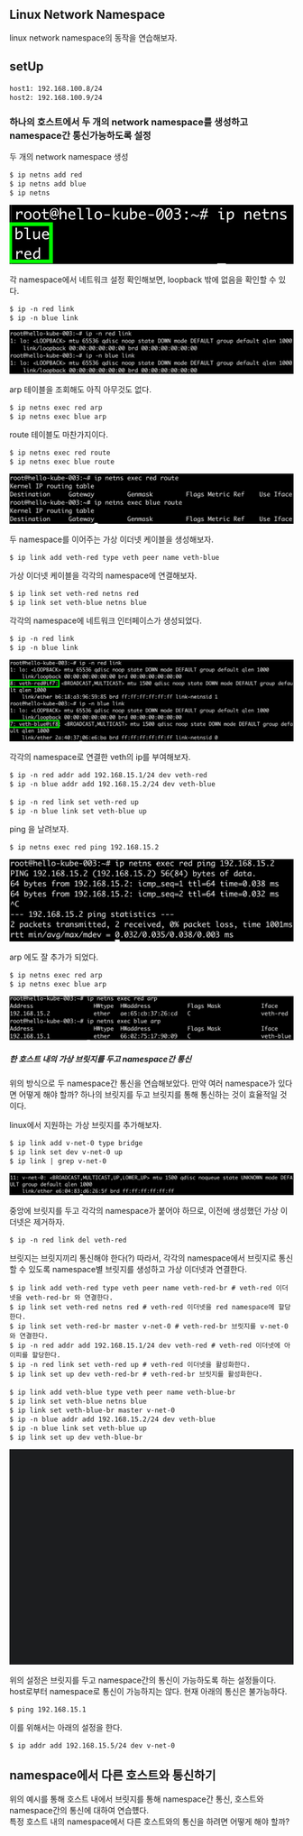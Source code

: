 ## Linux Network Namespace
linux network namespace의 동작을 연습해보자.  

## setUp
~~~
host1: 192.168.100.8/24
host2: 192.168.100.9/24
~~~

### 하나의 호스트에서 두 개의 network namespace를 생성하고 namespace간 통신가능하도록 설정
두 개의 network namespace 생성
~~~
$ ip netns add red
$ ip netns add blue
$ ip netns
~~~
![ipnetns](./img/ipnetns.png)

각 namespace에서 네트워크 설정 확인해보면, loopback 밖에 없음을 확인할 수 있다.
~~~
$ ip -n red link
$ ip -n blue link
~~~
![exercise 1](./img/exercise-1.png)

arp 테이블을 조회해도 아직 아무것도 없다.
~~~
$ ip netns exec red arp
$ ip netns exec blue arp
~~~

route 테이블도 마찬가지이다.
~~~
$ ip netns exec red route
$ ip netns exec blue route
~~~
![exercise 2](./img/exercise-2.png)

두 namespace를 이어주는 가상 이더넷 케이블을 생성해보자.
~~~
$ ip link add veth-red type veth peer name veth-blue
~~~ 

가상 이더넷 케이블을 각각의 namespace에 연결해보자.
~~~
$ ip link set veth-red netns red
$ ip link set veth-blue netns blue
~~~

각각의 namespace에 네트워크 인터페이스가 생성되었다.
~~~
$ ip -n red link
$ ip -n blue link
~~~
![exercise 3](./img/exercise-3.png)

각각의 namespace로 연결한 veth의 ip를 부여해보자.
~~~
$ ip -n red addr add 192.168.15.1/24 dev veth-red
$ ip -n blue addr add 192.168.15.2/24 dev veth-blue

$ ip -n red link set veth-red up
$ ip -n blue link set veth-blue up
~~~ 

ping 을 날려보자.
~~~
$ ip netns exec red ping 192.168.15.2
~~~
![exercise 4](./img/exercise-4.png)

arp 에도 잘 추가가 되었다.
~~~
$ ip netns exec red arp
$ ip netns exec blue arp
~~~
![exercise 5](./img/exercise-5.png)

##### 한 호스트 내의 가상 브릿지를 두고 namespace간 통신
위의 방식으로 두 namespace간 통신을 연습해보았다. 만약 여러 namespace가 있다면 어떻게 해야 할까?
하나의 브릿지를 두고 브릿지를 통해 통신하는 것이 효율적일 것이다.

linux에서 지원하는 가상 브릿지를 추가해보자.
~~~
$ ip link add v-net-0 type bridge
$ ip link set dev v-net-0 up
$ ip link | grep v-net-0
~~~
![exercise 6](./img/exercise-6.png)

중앙에 브릿지를 두고 각각의 namespace가 붙어야 하므로, 이전에 생성했던 가상 이더넷은 제거하자.
~~~
$ ip -n red link del veth-red
~~~

브릿지는 브릿지끼리 통신해야 한다(?)
따라서, 각각의 namespace에서 브릿지로 통신할 수 있도록 namespace별 브릿지를 생성하고 가상 이더넷과 연결한다.
~~~
$ ip link add veth-red type veth peer name veth-red-br # veth-red 이더넷을 veth-red-br 와 연결한다.
$ ip link set veth-red netns red # veth-red 이더넷을 red namespace에 할당한다.
$ ip link set veth-red-br master v-net-0 # veth-red-br 브릿지를 v-net-0 와 연결한다.
$ ip -n red addr add 192.168.15.1/24 dev veth-red # veth-red 이더넷에 아이피를 할당한다.
$ ip -n red link set veth-red up # veth-red 이더넷을 활성화한다.
$ ip link set up dev veth-red-br # veth-red-br 브릿지를 활성화한다.

$ ip link add veth-blue type veth peer name veth-blue-br
$ ip link set veth-blue netns blue
$ ip link set veth-blue-br master v-net-0
$ ip -n blue addr add 192.168.15.2/24 dev veth-blue
$ ip -n blue link set veth-blue up
$ ip link set up dev veth-blue-br
~~~ 

![exercise 7](./img/exercise-7.png)

위의 설정은 브릿지를 두고 namespace간의 통신이 가능하도록 하는 설정들이다.
host로부터 namespace로 통신이 가능하지는 않다. 
현재 아래의 통신은 불가능하다. 

~~~
$ ping 192.168.15.1
~~~

이를 위해서는 아래의 설정을 한다.

~~~
$ ip addr add 192.168.15.5/24 dev v-net-0
~~~


## namespace에서 다른 호스트와 통신하기 
위의 예시를 통해 호스트 내에서 브릿지를 통해 namespace간 통신, 호스트와 namespace간의 통신에 대하여 연습헀다.    
특정 호스트 내의 namespace에서 다른 호스트와의 통신을 하려면 어떻게 해야 할까? 

